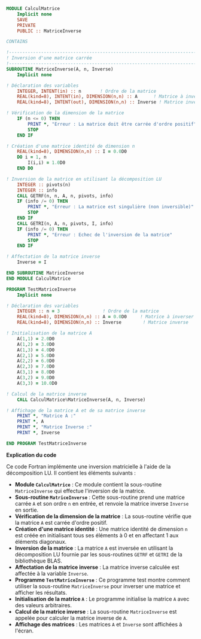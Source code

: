 ```fortran
MODULE CalculMatrice
    Implicit none
    SAVE
    PRIVATE
    PUBLIC :: MatriceInverse

CONTAINS

!-------------------------------------------------------------------------------
! Inversion d'une matrice carrée
!-------------------------------------------------------------------------------
SUBROUTINE MatriceInverse(A, n, Inverse)
    Implicit none

! Déclaration des variables
    INTEGER, INTENT(in) :: n       ! Ordre de la matrice
    REAL(kind=8), INTENT(in), DIMENSION(n,n) :: A      ! Matrice à inverser
    REAL(kind=8), INTENT(out), DIMENSION(n,n) :: Inverse ! Matrice inverse

! Vérification de la dimension de la matrice
    IF (n <= 0) THEN
        PRINT *, "Erreur : La matrice doit être carrée d'ordre positif"
        STOP
    END IF

! Création d'une matrice identité de dimension n
    REAL(kind=8), DIMENSION(n,n) :: I = 0.0D0
    DO i = 1, n
        I(i,i) = 1.0D0
    END DO

! Inversion de la matrice en utilisant la décomposition LU
    INTEGER :: pivots(n)
    INTEGER :: info
    CALL GETRF(n, n, A, n, pivots, info)
    IF (info /= 0) THEN
        PRINT *, "Erreur : La matrice est singulière (non inversible)"
        STOP
    END IF
    CALL GETRI(n, A, n, pivots, I, info)
    IF (info /= 0) THEN
        PRINT *, "Erreur : Echec de l'inversion de la matrice"
        STOP
    END IF

! Affectation de la matrice inverse
    Inverse = I

END SUBROUTINE MatriceInverse
END MODULE CalculMatrice

PROGRAM TestMatriceInverse
    Implicit none

! Déclaration des variables
    INTEGER :: n = 3                ! Ordre de la matrice
    REAL(kind=8), DIMENSION(n,n) :: A = 0.0D0     ! Matrice à inverser
    REAL(kind=8), DIMENSION(n,n) :: Inverse        ! Matrice inverse

! Initialisation de la matrice A
    A(1,1) = 2.0D0
    A(1,2) = 3.0D0
    A(1,3) = 4.0D0
    A(2,1) = 5.0D0
    A(2,2) = 6.0D0
    A(2,3) = 7.0D0
    A(3,1) = 8.0D0
    A(3,2) = 9.0D0
    A(3,3) = 10.0D0

! Calcul de la matrice inverse
    CALL CalculMatrice%MatriceInverse(A, n, Inverse)

! Affichage de la matrice A et de sa matrice inverse
    PRINT *, "Matrice A :"
    PRINT *, A
    PRINT *, "Matrice Inverse :"
    PRINT *, Inverse

END PROGRAM TestMatriceInverse
```

**Explication du code**

Ce code Fortran implémente une inversion matricielle à l'aide de la décomposition LU. Il contient les éléments suivants :

* **Module `CalculMatrice`** : Ce module contient la sous-routine `MatriceInverse` qui effectue l'inversion de la matrice.
* **Sous-routine `MatriceInverse`** : Cette sous-routine prend une matrice carrée `A` et son ordre `n` en entrée, et renvoie la matrice inverse `Inverse` en sortie.
* **Vérification de la dimension de la matrice** : La sous-routine vérifie que la matrice `A` est carrée d'ordre positif.
* **Création d'une matrice identité** : Une matrice identité de dimension `n` est créée en initialisant tous ses éléments à 0 et en affectant 1 aux éléments diagonaux.
* **Inversion de la matrice** : La matrice `A` est inversée en utilisant la décomposition LU fournie par les sous-routines `GETRF` et `GETRI` de la bibliothèque BLAS.
* **Affectation de la matrice inverse** : La matrice inverse calculée est affectée à la variable `Inverse`.
* **Programme `TestMatriceInverse`** : Ce programme test montre comment utiliser la sous-routine `MatriceInverse` pour inverser une matrice et afficher les résultats.
* **Initialisation de la matrice `A`** : Le programme initialise la matrice `A` avec des valeurs arbitraires.
* **Calcul de la matrice inverse** : La sous-routine `MatriceInverse` est appelée pour calculer la matrice inverse de `A`.
* **Affichage des matrices** : Les matrices `A` et `Inverse` sont affichées à l'écran.